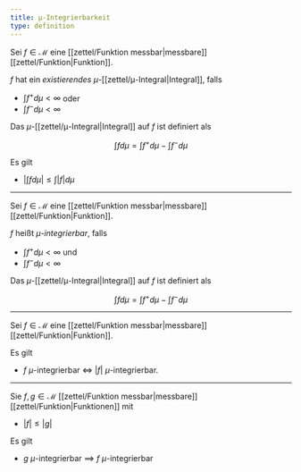 ```yaml
---
title: μ-Integrierbarkeit
type: definition
---
```


Sei $f \in \mathcal{M}$ eine [[zettel/Funktion messbar|messbare]] [[zettel/Funktion|Funktion]].

$f$ hat ein *existierendes* $\mu$-[[zettel/μ-Integral|Integral]], falls
- $\int f^+ d\mu \lt \infty$ oder
- $\int f^- d\mu \lt \infty$

Das $\mu$-[[zettel/μ-Integral|Integral]] auf $f$ ist definiert als

$$
	\int f d\mu = \int f^+ d\mu - \int f^- d\mu
$$

Es gilt
- $|\int f d\mu| \le \int |f| d\mu$

---

Sei $f \in \mathcal{M}$ eine [[zettel/Funktion messbar|messbare]] [[zettel/Funktion|Funktion]].

$f$ heißt *$\mu$-integrierbar*, falls
- $\int f^+ d\mu \lt \infty$ und
- $\int f^- d\mu \lt \infty$

Das $\mu$-[[zettel/μ-Integral|Integral]] auf $f$ ist definiert als

$$
	\int f d\mu = \int f^+ d\mu - \int f^- d\mu
$$

---

Sei $f \in \mathcal{M}$ eine [[zettel/Funktion messbar|messbare]] [[zettel/Funktion|Funktion]].

Es gilt
- $f$ $\mu$-integrierbar $\iff$ $|f|$ $\mu$-integrierbar.

---

Sie $f, g \in \mathcal{M}$ [[zettel/Funktion messbar|messbare]] [[zettel/Funktion|Funktionen]] mit
- $|f| \le |g|$

Es gilt
- $g$ $\mu$-integrierbar $\implies$ $f$ $\mu$-integrierbar